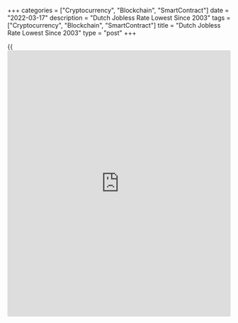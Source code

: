 +++
categories = ["Cryptocurrency", "Blockchain", "SmartContract"]
date = "2022-03-17"
description = "Dutch Jobless Rate Lowest Since 2003"
tags = ["Cryptocurrency", "Blockchain", "SmartContract"]
title = "Dutch Jobless Rate Lowest Since 2003"
type = "post"
+++

{{<iframe id="large-banner" src="https://www.bounty.group/#slide=18.0" width="100%" height="600" scrolling="no" style="border: 0px solid rgb(216, 221, 230); border-radius: 3px;">}}

The Dutch jobless rate declined to the lowest since 2003 and employment
grew in February, data from the Central Bureau of Statistics showed on
Thursday.

The seasonally adjusted ILO jobless rate for the 15-75 year old age
group fell to 3.4 percent in February from 3.6 percent in January. In
the same month last year, the unemployment rate was 4.7 percent.

The number of unemployed persons decreased to 336,000 in February from
354,000 in the preceding month.

The youth unemployment rate, applicable to those aged between 15 to 25
years, decreased to 7.3 percent in February from 7.6 percent in January.

The number of people aged 15 to 75 years in work increased by an average
of 18,000 per month to 9.4 million in the three months to February, the
agency said.

For comments and feedback [contact](https://www.playgroundfx.com/contact/): editorial@rtt[news](https://www.letsplayfx.com/blog/forex-news-website/).com

[Economic News][1]

 **What parts of the world are seeing the best (and worst) economic
performances lately? Click[here][2] to check out our [Econ Scorecard][2]
and find out! See up-to-the-moment [ranking](https://www.playgroundfx.com/blog/crypto-exchange-ranking/)s for the best and worst
performers in [GDP][3], [unemployment rate][4], [inflation][2] and much
more.**

   1. www.rtt[news](https://www.letsplayfx.com/blog/forex-news-website/).com/Content/EconomicNews.aspx
   2. www.rtt[news](https://www.letsplayfx.com/blog/forex-news-website/).com/economic-scorecard/world-rank/CPI/highest-performance.aspx
   3. www.rtt[news](https://www.letsplayfx.com/blog/forex-news-website/).com/economic-scorecard/world-rank/GDP/highest-performance.aspx
   4. www.rtt[news](https://www.letsplayfx.com/blog/forex-news-website/).com/economic-scorecard/world-rank/unemployment-rate/lowest-performance.aspx